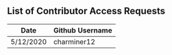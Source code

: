## List of Contributor Access Requests

Date              |     Github Username
------------      |     -------------
5/12/2020         |     charminer12
